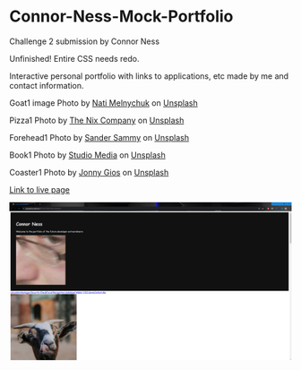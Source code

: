 # Connor-Ness-Mock-Portfolio

Challenge 2 submission by Connor Ness

Unfinished! Entire CSS needs redo.

Interactive personal portfolio with links to applications, etc made by me and contact information.

Goat1 image Photo by <a href="https://unsplash.com/@natinati?utm_source=unsplash&utm_medium=referral&utm_content=creditCopyText">Nati Melnychuk</a> on <a href="https://unsplash.com/photos/BjGj8x5cdSk?utm_source=unsplash&utm_medium=referral&utm_content=creditCopyText">Unsplash</a>

Pizza1 Photo by <a href="https://unsplash.com/ja/@thenixcompany?utm_source=unsplash&utm_medium=referral&utm_content=creditCopyText">The Nix Company</a> on <a href="https://unsplash.com/images/food/pizza?utm_source=unsplash&utm_medium=referral&utm_content=creditCopyText">Unsplash</a>

Forehead1 Photo by <a href="https://unsplash.com/es/@sammywilliams?utm_source=unsplash&utm_medium=referral&utm_content=creditCopyText">Sander Sammy</a> on <a href="https://unsplash.com/photos/ufgOEVZuHgM?utm_source=unsplash&utm_medium=referral&utm_content=creditCopyText">Unsplash</a>

Book1 Photo by <a href="https://unsplash.com/@studiomediainc?utm_source=unsplash&utm_medium=referral&utm_content=creditCopyText">Studio Media</a> on <a href="https://unsplash.com/images/things/book?utm_source=unsplash&utm_medium=referral&utm_content=creditCopyText">Unsplash</a>

Coaster1 Photo by <a href="https://unsplash.com/@supergios?utm_source=unsplash&utm_medium=referral&utm_content=creditCopyText">Jonny Gios</a> on <a href="https://unsplash.com/photos/M6sDLz3MCmE?utm_source=unsplash&utm_medium=referral&utm_content=creditCopyText">Unsplash</a>

[Link to live page](https://pengaskhan.github.io/Connor-Ness-Mock-Portfolio/)

![screenshot of live page](./assets/images/Live%20Page.png)
